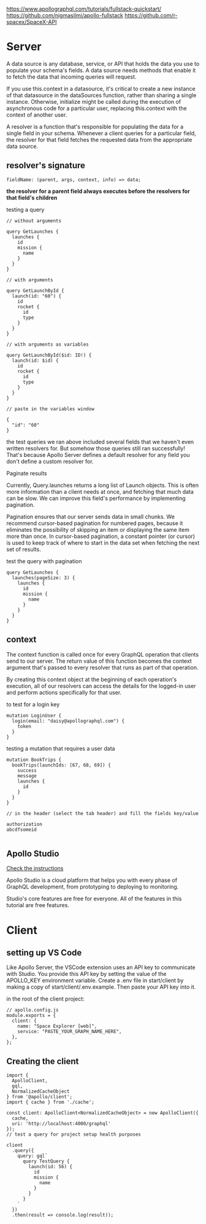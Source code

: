 https://www.apollographql.com/tutorials/fullstack-quickstart/ <br/>
https://github.com/nigmasilmi/apollo-fullstack
https://github.com/r-spacex/SpaceX-API

# Server

A data source is any database, service, or API that holds the data you use to populate your schema's fields.
A data source needs methods that enable it to fetch the data that incoming queries will request.

If you use this.context in a datasource, it's critical to create a new instance of that datasource in the dataSources function, rather than sharing a single instance. Otherwise, initialize might be called during the execution of asynchronous code for a particular user, replacing this.context with the context of another user.

A resolver is a function that's responsible for populating the data for a single field in your schema. Whenever a client queries for a particular field, the resolver for that field fetches the requested data from the appropriate data source.

## resolver's signature

```
fieldName: (parent, args, context, info) => data;
```

<strong>the resolver for a parent field always executes before the resolvers for that field's children</strong>

testing a query

```
// without arguments

query GetLaunches {
  launches {
    id
    mission {
      name
    }
  }
}

// with arguments

query GetLaunchById {
  launch(id: "60") {
    id
    rocket {
      id
      type
    }
  }
}

```

```
// with arguments as variables

query GetLaunchById($id: ID!) {
  launch(id: $id) {
    id
    rocket {
      id
      type
    }
  }
}

// paste in the variables window

{
  "id": "60"
}

```

the test queries we ran above included several fields that we haven't even written resolvers for. But somehow those queries still ran successfully! That's because Apollo Server defines a default resolver for any field you don't define a custom resolver for.

Paginate results

Currently, Query.launches returns a long list of Launch objects. This is often more information than a client needs at once, and fetching that much data can be slow. We can improve this field's performance by implementing pagination.

Pagination ensures that our server sends data in small chunks. We recommend cursor-based pagination for numbered pages, because it eliminates the possibility of skipping an item or displaying the same item more than once. In cursor-based pagination, a constant pointer (or cursor) is used to keep track of where to start in the data set when fetching the next set of results.

test the query with pagination

```
query GetLaunches {
  launches(pageSize: 3) {
    launches {
      id
      mission {
        name
      }
    }
  }
}
```

## context

The context function is called once for every GraphQL operation that clients send to our server. The return value of this function becomes the context argument that's passed to every resolver that runs as part of that operation.

By creating this context object at the beginning of each operation's execution, all of our resolvers can access the details for the logged-in user and perform actions specifically for that user.

to test for a login key

```
mutation LoginUser {
  login(email: "daisy@apollographql.com") {
    token
  }
}
```

testing a mutation that requires a user data

```
mutation BookTrips {
  bookTrips(launchIds: [67, 68, 69]) {
    success
    message
    launches {
      id
    }
  }
}

// in the header (select the tab header) and fill the fields key/value

authorization
abcdfsomeid


```

## Apollo Studio

[Check the instructions](https://www.apollographql.com/tutorials/fullstack-quickstart/connecting-graphs-to-apollo-studio)

Apollo Studio is a cloud platform that helps you with every phase of GraphQL development, from prototyping to deploying to monitoring.

Studio's core features are free for everyone. All of the features in this tutorial are free features.

# Client

## setting up VS Code

Like Apollo Server, the VSCode extension uses an API key to communicate with Studio. You provide this API key by setting the value of the APOLLO_KEY environment variable.
Create a .env file in start/client by making a copy of start/client/.env.example. Then paste your API key into it.

in the root of the client project:

```
// apollo.config.js
module.exports = {
  client: {
    name: "Space Explorer [web]",
    service: "PASTE_YOUR_GRAPH_NAME_HERE",
  },
};
```

## Creating the client

```
import {
  ApolloClient,
  gql,
  NormalizedCacheObject
} from '@apollo/client';
import { cache } from './cache';

const client: ApolloClient<NormalizedCacheObject> = new ApolloClient({
  cache,
  uri: 'http://localhost:4000/graphql'
});
// test a query for project setup health purposes

client
  .query({
    query: gql`
      query TestQuery {
        launch(id: 56) {
          id
          mission {
            name
          }
        }
      }
    `
  })
  .then(result => console.log(result));

```
